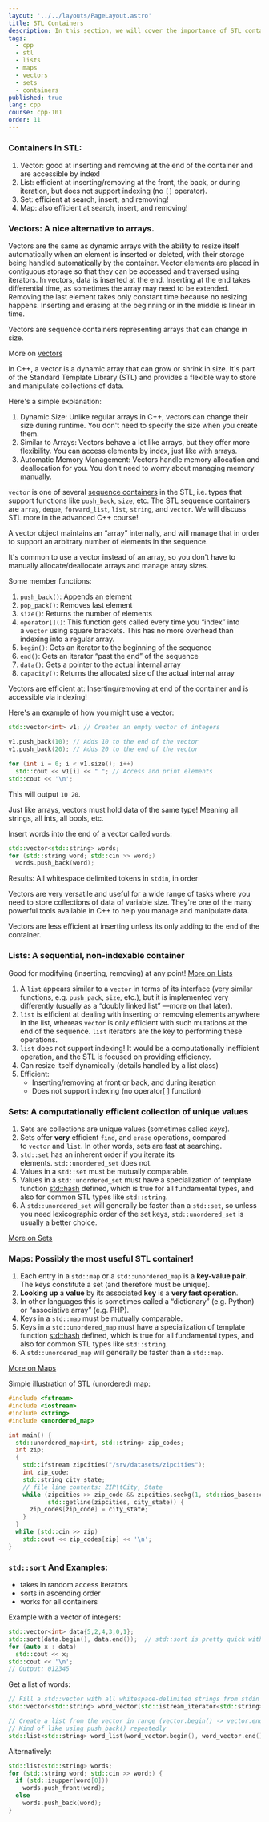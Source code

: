 ```yaml
---
layout: '../../layouts/PageLayout.astro'
title: STL Containers
description: In this section, we will cover the importance of STL containers!
tags:
  - cpp
  - stl
  - lists
  - maps
  - vectors
  - sets
  - containers
published: true
lang: cpp
course: cpp-101
order: 11
---
```


### Containers in STL:
1. Vector: good at inserting and removing at the end of the container and are accessible by index!
2. List: efficient at inserting/removing at the front, the back, or during iteration, but does not support indexing (no `[]` operator).
3. Set: efficient at search, insert, and removing!
4. Map: also efficient at search, insert, and removing!

### Vectors: A nice alternative to arrays.
Vectors are the same as dynamic arrays with the ability to resize itself automatically when an element is inserted or deleted, with their storage being handled automatically by the container. Vector elements are placed in contiguous storage so that they can be accessed and traversed using iterators. In vectors, data is inserted at the end. Inserting at the end takes differential time, as sometimes the array may need to be extended. Removing the last element takes only constant time because no resizing happens. Inserting and erasing at the beginning or in the middle is linear in time.

Vectors are sequence containers representing arrays that can change in size.

More on [vectors](https://cplusplus.com/reference/vector/vector/)

In C++, a vector is a dynamic array that can grow or shrink in size. It's part of the Standard Template Library (STL) and provides a flexible way to store and manipulate collections of data.

Here's a simple explanation:

1. Dynamic Size: Unlike regular arrays in C++, vectors can change their size during runtime. You don't need to specify the size when you create them.
2. Similar to Arrays: Vectors behave a lot like arrays, but they offer more flexibility. You can access elements by index, just like with arrays.
3. Automatic Memory Management: Vectors handle memory allocation and deallocation for you. You don't need to worry about managing memory manually.

`vector` is one of several [sequence containers](https://en.cppreference.com/w/cpp/named_req/SequenceContainer) in the STL, i.e. types that support functions like `push_back`, `size`, etc. The STL sequence containers are `array`, `deque`, `forward_list`, `list`, `string`, and `vector`. We will discuss STL more in the advanced C++ course!

A vector object maintains an “array” internally, and will manage that in order to support an arbitrary number of elements in the sequence.

It's common to use a vector instead of an array, so you don't have to manually allocate/deallocate arrays and manage array sizes.

Some member functions:
1. `push_back()`: Appends an element
2. `pop_pack()`: Removes last element
3. `size()`: Returns the number of elements
4. `operator[]()`: This function gets called every time you “index” into a `vector` using square brackets. This has no more overhead than indexing into a regular array.
5. `begin()`: Gets an iterator to the beginning of the sequence
6. `end()`: Gets an iterator “past the end” of the sequence
7. `data()`: Gets a pointer to the actual internal array
8. `capacity()`: Returns the allocated size of the actual internal array

Vectors are efficient at:
Inserting/removing at end of the container and is accessible via indexing!

Here's an example of how you might use a vector:

```cpp
std::vector<int> v1; // Creates an empty vector of integers

v1.push_back(10); // Adds 10 to the end of the vector
v1.push_back(20); // Adds 20 to the end of the vector

for (int i = 0; i < v1.size(); i++)
  std::cout << v1[i] << " "; // Access and print elements
std::cout << '\n';
```

This will output `10 20`.

Just like arrays, vectors must hold data of the same type! Meaning all strings, all ints, all bools, etc.

Insert words into the end of a vector called `words`:

```cpp
std::vector<std::string> words;
for (std::string word; std::cin >> word;)
  words.push_back(word);
```
Results: All whitespace delimited tokens in `stdin`, in order

Vectors are very versatile and useful for a wide range of tasks where you need to store collections of data of variable size. They're one of the many powerful tools available in C++ to help you manage and manipulate data.

Vectors are less efficient at inserting unless its only adding to the end of the container.
### Lists: A sequential, non-indexable container
Good for modifying (inserting, removing) at any point! [More on Lists](https://cplusplus.com/reference/list/list/)
1. A `list` appears similar to a `vector` in terms of its interface (very similar functions, e.g. `push_pack`, `size`, etc.), but it is implemented very differently (usually as a “doubly linked list” —more on that later).
2. `list` is efficient at dealing with inserting or removing elements anywhere in the list, whereas `vector` is only efficient with such mutations at the end of the sequence. `list` iterators are the key to performing these operations.
3. `list` does not support indexing! It would be a computationally inefficient operation, and the STL is focused on providing efficiency.
4. Can resize itself dynamically (details handled by a list class)
5. Efficient:
   - Inserting/removing at front or back, and during iteration
   - Does not support indexing (no operator[ ] function)

### Sets: A computationally efficient collection of unique values
1. Sets are collections are unique values (sometimes called *keys*).
2. Sets offer **very** efficient `find`, and `erase` operations, compared to `vector` and `list`. In other words, sets are fast at searching.
3. `std::set` has an inherent order if you iterate its elements. `std::unordered_set` does not.
4. Values in a `std::set` must be mutually comparable.
5. Values in a `std::unordered_set` must have a specialization of template function [std::hash](https://en.cppreference.com/w/cpp/utility/hash) defined, which is true for all fundamental types, and also for common STL types like `std::string`.
6. A `std::unordered_set` will generally be faster than a `std::set`, so unless you need lexicographic order of the set keys, `std::unordered_set` is usually a better choice.

[More on Sets](https://cplusplus.com/reference/set/set/)

### Maps: Possibly the most useful STL container!
1. Each entry in a `std::map` or a `std::unordered_map` is a **key-value pair**. The keys constitute a set (and therefore must be unique).
2. **Looking up** a **value** by its associated **key** is a **very fast operation**.
3. In other languages this is sometimes called a “dictionary” (e.g. Python) or “associative array” (e.g. PHP).
4. Keys in a `std::map` must be mutually comparable.
5. Keys in a `std::unordered_map` must have a specialization of template function [std::hash](https://en.cppreference.com/w/cpp/utility/hash 'https://en.cppreference.com/w/cpp/utility/hash') defined, which is true for all fundamental types, and also for common STL types like `std::string`.
6. A `std::unordered_map` will generally be faster than a `std::map`.

[More on Maps](https://cplusplus.com/reference/map/map/)

Simple illustration of STL (unordered) map:
```cpp
#include <fstream>
#include <iostream>
#include <string>
#include <unordered_map>

int main() {
  std::unordered_map<int, std::string> zip_codes;
  int zip;
  {
    std::ifstream zipcities("/srv/datasets/zipcities");
    int zip_code;
    std::string city_state;
    // file line contents: ZIP\tCity, State
    while (zipcities >> zip_code && zipcities.seekg(1, std::ios_base::cur) &&
           std::getline(zipcities, city_state)) {
      zip_codes[zip_code] = city_state;
    }
  }
  while (std::cin >> zip)
    std::cout << zip_codes[zip] << '\n';
}
```

### `std::sort` And Examples:
- takes in random access iterators
- sorts in ascending order
- works for all containers

Example with a vector of integers:
```cpp
std::vector<int> data{5,2,4,3,0,1};
std::sort(data.begin(), data.end());  // std::sort is pretty quick with vectors
for (auto x : data)
  std::cout << x;
std::cout << '\n';
// Output: 012345
```

Get a list of words:
```cpp
// Fill a std::vector with all whitespace-delimited strings from stdin using 2 iterators
std::vector<std::string> word_vector(std::istream_iterator<std::string>(std::cin), std::istream_iterator<std::string>());

// Create a list from the vector in range (vector.begin() -> vector.end())
// Kind of like using push_back() repeatedly
std::list<std::string> word_list(word_vector.begin(), word_vector.end());
```

Alternatively:
```cpp
std::list<std::string> words;
for (std::string word; std::cin >> word;) {
  if (std::isupper(word[0]))
	words.push_front(word);
  else
	words.push_back(word);
}
```
